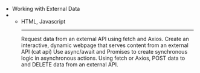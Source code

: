 * Working with External Data
* * HTML, Javascript
    ***
    Request data from an external API using fetch and Axios.
Create an interactive, dynamic webpage that serves content from an external API (cat api)
Use async/await and Promises to create synchronous logic in asynchronous actions.
Using fetch or Axios, POST data to and DELETE data from an external API.
